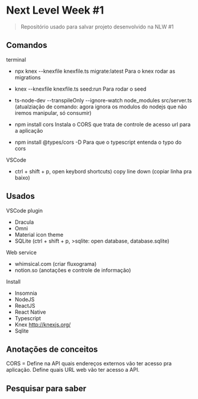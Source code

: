 # Next Level Week #1

> Repositório usado para salvar projeto desenvolvido na NLW #1

## Comandos

terminal
* npx knex --knexfile knexfile.ts migrate:latest
Para o knex rodar as migrations

* knex --knexfile knexfile.ts seed:run
Para rodar o seed

* ts-node-dev --transpileOnly --ignore-watch node_modules src/server.ts
(atualziação de comando: agora ignora os modulos do nodejs que não iremos manipular, só consumir)

* npm install cors 
Instala o CORS que trata de controle de acesso url para a aplicação

* npm install @types/cors -D
Para que o typescript entenda o typo do cors


VSCode
* ctrl + shift + p, open keybord shortcuts)
copy line down (copiar linha pra baixo)

## Usados

VSCode plugin
* Dracula
* Omni
* Material icon theme
* SQLite (ctrl + shift + p, >sqlite: open database, database.sqlite)

Web service
* whimsical.com (criar fluxograma)
* notion.so (anotações e controle de informação)

Install
* Insomnia
* NodeJS
* ReactJS
* React Native
* Typescript
* Knex http://knexjs.org/
* Sqlite

## Anotações de conceitos

CORS = Define na API quais endereços externos vão ter acesso pra aplicação. Define quais URL web vão ter acesso a API.

## Pesquisar para saber
